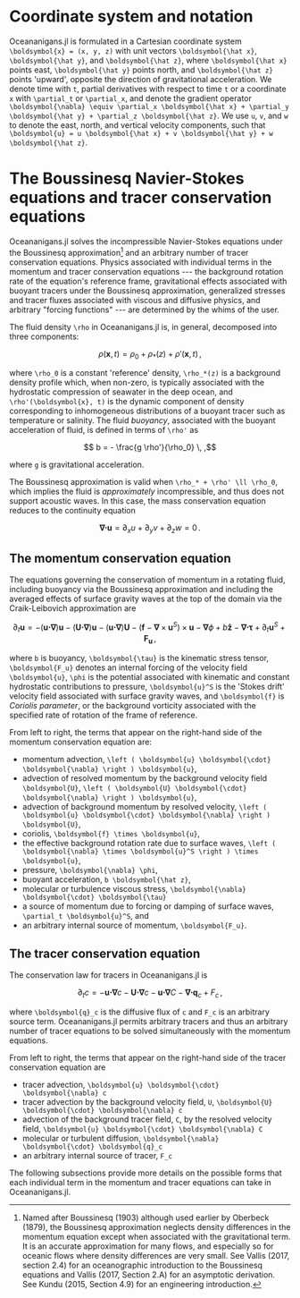 # Coordinate system and notation

Oceananigans.jl is formulated in a Cartesian coordinate system
``\boldsymbol{x} = (x, y, z)`` with unit vectors ``\boldsymbol{\hat x}``, ``\boldsymbol{\hat y}``, and ``\boldsymbol{\hat z}``,
where ``\boldsymbol{\hat x}`` points east, ``\boldsymbol{\hat y}`` points north, and ``\boldsymbol{\hat z}`` points 'upward',
opposite the direction of gravitational acceleration.
We denote time with ``t``, partial derivatives with respect to time ``t`` or a coordinate ``x``
with ``\partial_t`` or ``\partial_x``, and denote the gradient operator
``\boldsymbol{\nabla} \equiv \partial_x \boldsymbol{\hat x} + \partial_y \boldsymbol{\hat y} + \partial_z \boldsymbol{\hat z}``.
We use ``u``, ``v``, and ``w`` to denote the east, north, and vertical velocity components,
such that ``\boldsymbol{u} = u \boldsymbol{\hat x} + v \boldsymbol{\hat y} + w \boldsymbol{\hat z}``.

# The Boussinesq Navier-Stokes equations and tracer conservation equations

Oceananigans.jl solves the incompressible Navier-Stokes equations under the Boussinesq
approximation[^1] and an arbitrary number of tracer conservation equations.
Physics associated with individual terms in the momentum and tracer conservation
equations --- the background rotation rate of the equation's reference frame,
gravitational effects associated with buoyant tracers under the Boussinesq
approximation, generalized stresses and tracer fluxes associated with viscous and
diffusive physics, and arbitrary "forcing functions" --- are determined by the whims of the
user.

[^1]: Named after Boussinesq (1903) although used earlier by Oberbeck (1879), the Boussinesq
      approximation neglects density differences in the momentum equation except when associated
      with the gravitational term. It is an accurate approximation for many flows, and especially
      so for oceanic flows where density differences are very small. See Vallis (2017, section 2.4)
      for an oceanographic introduction to the Boussinesq equations and Vallis (2017, Section 2.A)
      for an asymptotic derivation. See Kundu (2015, Section 4.9) for an engineering
      introduction.

The fluid density ``\rho`` in Oceananigans.jl is, in general, decomposed into three
components:
```math
    \rho(\boldsymbol{x}, t) = \rho_0 + \rho_*(z) + \rho'(\boldsymbol{x}, t) \, ,
```
where ``\rho_0`` is a constant 'reference' density, ``\rho_*(z)`` is a background density
profile which, when non-zero, is typically associated with the hydrostatic compression
of seawater in the deep ocean, and ``\rho'(\boldsymbol{x}, t)`` is the dynamic component of density
corresponding to inhomogeneous distributions of a buoyant tracer such as temperature or salinity.
The fluid *buoyancy*, associated with the buoyant acceleration of fluid, is
defined in terms of ``\rho'`` as
```math
    b = - \frac{g \rho'}{\rho_0} \, ,
```
where ``g`` is gravitational acceleration.

The Boussinesq approximation is valid when ``\rho_* + \rho' \ll \rho_0``, which implies the
fluid is _approximately_ incompressible, and thus does not support acoustic waves.
In this case, the mass conservation equation reduces to the continuity equation
```math
    \boldsymbol{\nabla} \boldsymbol{\cdot} \boldsymbol{u} = \partial_x u + \partial_y v + \partial_z w = 0 \, .
    \tag{eq:continuity}
```

## The momentum conservation equation

The equations governing the conservation of momentum in a rotating fluid, including buoyancy
via the Boussinesq approximation and including the averaged effects of surface gravity waves
at the top of the domain via the Craik-Leibovich approximation are
```math
    \partial_t \boldsymbol{u} = - \left ( \boldsymbol{u} \boldsymbol{\cdot} \boldsymbol{\nabla} \right ) \boldsymbol{u}
                        - \left ( \boldsymbol{U} \boldsymbol{\cdot} \boldsymbol{\nabla} \right ) \boldsymbol{u}
                        - \left ( \boldsymbol{u} \boldsymbol{\cdot} \boldsymbol{\nabla} \right ) \boldsymbol{U}
                        - \left ( \boldsymbol{f} - \boldsymbol{\nabla} \times \boldsymbol{u}^S \right ) \times \boldsymbol{u}
                        - \boldsymbol{\nabla} \phi
                        + b \boldsymbol{\hat z}
                        - \boldsymbol{\nabla} \boldsymbol{\cdot} \boldsymbol{\tau}
                        + \partial_t \boldsymbol{u}^S
                        + \boldsymbol{F_u} \, ,
    \tag{eq:momentum}
```
where ``b`` is buoyancy, ``\boldsymbol{\tau}`` is the kinematic stress tensor, ``\boldsymbol{F_u}``
denotes an internal forcing of the velocity field ``\boldsymbol{u}``, ``\phi`` is the potential
associated with kinematic and constant hydrostatic contributions to pressure,
``\boldsymbol{u}^S`` is the 'Stokes drift' velocity field associated with surface gravity waves,
and ``\boldsymbol{f}`` is *Coriolis parameter*, or the background vorticity associated with the
specified rate of rotation of the frame of reference.

From left to right, the terms that appear on the right-hand side of the momentum conservation equation are:

* momentum advection, ``\left ( \boldsymbol{u} \boldsymbol{\cdot} \boldsymbol{\nabla} \right ) \boldsymbol{u}``,
* advection of resolved momentum by the background velocity field ``\boldsymbol{U}``, ``\left ( \boldsymbol{U} \boldsymbol{\cdot} \boldsymbol{\nabla} \right ) \boldsymbol{u}``,
* advection of background momentum by resolved velocity, ``\left ( \boldsymbol{u} \boldsymbol{\cdot} \boldsymbol{\nabla} \right ) \boldsymbol{U}``,
* coriolis, ``\boldsymbol{f} \times \boldsymbol{u}``,
* the effective background rotation rate due to surface waves, ``\left ( \boldsymbol{\nabla} \times \boldsymbol{u}^S \right ) \times \boldsymbol{u}``,
* pressure, ``\boldsymbol{\nabla} \phi``,
* buoyant acceleration, ``b \boldsymbol{\hat z}``,
* molecular or turbulence viscous stress, ``\boldsymbol{\nabla} \boldsymbol{\cdot} \boldsymbol{\tau}``
* a source of momentum due to forcing or damping of surface waves, ``\partial_t \boldsymbol{u}^S``, and
* an arbitrary internal source of momentum, ``\boldsymbol{F_u}``.

## The tracer conservation equation

The conservation law for tracers in Oceananigans.jl is
```math
    \partial_t c = - \boldsymbol{u} \boldsymbol{\cdot} \boldsymbol{\nabla} c
                   - \boldsymbol{U} \boldsymbol{\cdot} \boldsymbol{\nabla} c
                   - \boldsymbol{u} \boldsymbol{\cdot} \boldsymbol{\nabla} C
                   - \boldsymbol{\nabla} \boldsymbol{\cdot} \boldsymbol{q}_c
                   + F_c \, ,
    \tag{eq:tracer}
```
where ``\boldsymbol{q}_c`` is the diffusive flux of ``c`` and ``F_c`` is an arbitrary source term.
Oceananigans.jl permits arbitrary tracers and thus an arbitrary number of tracer
equations to be solved simultaneously with the momentum equations.

From left to right, the terms that appear on the right-hand side of the tracer conservation equation are

* tracer advection, ``\boldsymbol{u} \boldsymbol{\cdot} \boldsymbol{\nabla} c``
* tracer advection by the background velocity field, ``U``, ``\boldsymbol{U} \boldsymbol{\cdot} \boldsymbol{\nabla} c``
* advection of the background tracer field, ``C``, by the resolved velocity field, ``\boldsymbol{u} \boldsymbol{\cdot} \boldsymbol{\nabla} C``
* molecular or turbulent diffusion, ``\boldsymbol{\nabla} \boldsymbol{\cdot} \boldsymbol{q}_c``
* an arbitrary internal source of tracer, ``F_c``

The following subsections provide more details on the
possible forms that each individual term in the momentum and tracer
equations can take in Oceananigans.jl.
